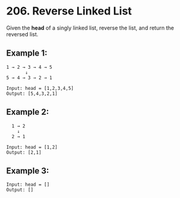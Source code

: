 # 206. Reverse Linked List

Given the **head** of a singly linked list, reverse the list, and return the reversed list.

## Example 1:

```
1 → 2 → 3 → 4 → 5
       ↓
5 → 4 → 3 → 2 → 1

Input: head = [1,2,3,4,5]
Output: [5,4,3,2,1]
```

## Example 2:

```
  1 → 2
    ↓
  2 → 1

Input: head = [1,2]
Output: [2,1]
```

## Example 3:

```
Input: head = []
Output: []
```
